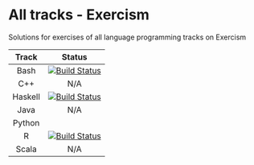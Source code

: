 # All tracks - Exercism

Solutions for exercises of all language programming tracks on Exercism

| Track   | Status |
|:-------:|:------:|
| Bash    | [![Build Status](https://travis-ci.com/tqa236/bash_exercism.svg?branch=master)](https://travis-ci.com/tqa236/bash_exercism) |
| C++     | N/A |
| Haskell | [![Build Status](https://travis-ci.com/tqa236/haskell_exercism.svg?branch=master)](https://travis-ci.com/tqa236/haskell_exercism) |
| Java    | N/A |
| Python  |     | [![Build Status](https://travis-ci.com/tqa236/python_exercism.svg?branch=master)](https://travis-ci.com/tqa236/python_exercism) |
| R       | [![Build Status](https://travis-ci.com/tqa236/r_exercism.svg?branch=master)](https://travis-ci.com/tqa236/r_exercism) |
| Scala   | N/A |
